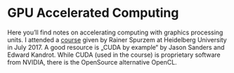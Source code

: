 # GPU Accelerated Computing

Here you’ll find notes on accelerating computing with graphics processing units. I attended a [course](http://wwwstaff.ari.uni-heidelberg.de/mitarbeiter/spurzem/lehre/SS17/cuda/cuda.php.en) given by Rainer Spurzem at Heidelberg University in July 2017. A good resource is „CUDA by example“ by Jason Sanders and Edward Kandrot. While CUDA (used in the course) is proprietary software from NVIDIA, there is the OpenSource alternative OpenCL. 